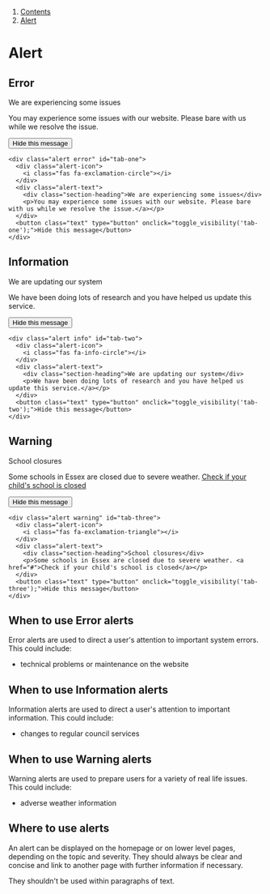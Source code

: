 1.  [Contents](/docs/core/contents)
2.  [Alert](#)


# Alert

## Error

<div class="alert error" id="tab-one">
  <div class="alert-icon">
    <i class="fas fa-exclamation-circle"></i>
  </div>
  <div class="alert-text">
    <div class="section-heading">We are experiencing some issues</div>
    <p>You may experience some issues with our website. Please bare with us while we resolve the issue.</a></p>
  </div>
  <button class="text" type="button" onclick="toggle_visibility('tab-one');">Hide this message</button>
</div>

    <div class="alert error" id="tab-one">
      <div class="alert-icon">
        <i class="fas fa-exclamation-circle"></i>
      </div>
      <div class="alert-text">
        <div class="section-heading">We are experiencing some issues</div>
        <p>You may experience some issues with our website. Please bare with us while we resolve the issue.</a></p>
      </div>
      <button class="text" type="button" onclick="toggle_visibility('tab-one');">Hide this message</button>
    </div>

## Information

<div class="alert info" id="tab-two">
  <div class="alert-icon">
    <i class="fas fa-info-circle"></i>
  </div>
  <div class="alert-text">
    <div class="section-heading">We are updating our system</div>
    <p>We have been doing lots of research and you have helped us update this service.</a></p>
  </div>
  <button class="text" type="button" onclick="toggle_visibility('tab-two');">Hide this message</button>
</div>

    <div class="alert info" id="tab-two">
      <div class="alert-icon">
        <i class="fas fa-info-circle"></i>
      </div>
      <div class="alert-text">
        <div class="section-heading">We are updating our system</div>
        <p>We have been doing lots of research and you have helped us update this service.</a></p>
      </div>
      <button class="text" type="button" onclick="toggle_visibility('tab-two');">Hide this message</button>
    </div>

## Warning

<div class="alert warning" id="tab-three">
  <div class="alert-icon">
    <i class="fas fa-exclamation-triangle"></i>
  </div>
  <div class="alert-text">
    <div class="section-heading">School closures</div>
    <p>Some schools in Essex are closed due to severe weather. <a href="#">Check if your child's school is closed</a></p>
  </div>
  <button class="text" type="button" onclick="toggle_visibility('tab-three');">Hide this message</button>
</div>

    <div class="alert warning" id="tab-three">
      <div class="alert-icon">
        <i class="fas fa-exclamation-triangle"></i>
      </div>
      <div class="alert-text">
        <div class="section-heading">School closures</div>
        <p>Some schools in Essex are closed due to severe weather. <a href="#">Check if your child's school is closed</a></p>
      </div>
      <button class="text" type="button" onclick="toggle_visibility('tab-three');">Hide this message</button>
    </div>


## When to use Error alerts

Error alerts are used to direct a user's attention to important system errors. This could include:
<ul>
  <li>technical problems or maintenance on the website</li>
</ul>


## When to use Information alerts

Information alerts are used to direct a user's attention to important information. This could include:
<ul>
  <li>changes to regular council services</li>
</ul>


## When to use Warning alerts

Warning alerts are used to prepare users for a variety of real life issues. This could include:
<ul>
  <li>adverse weather information</li>
</ul>

## Where to use alerts

An alert can be displayed on the homepage or on lower level pages, depending on the topic and severity. They should always be clear and concise and link to another page with further information if necessary.

They shouldn't be used within paragraphs of text.